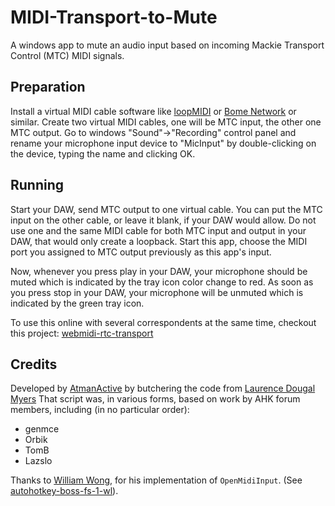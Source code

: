 # MIDI-Transport-to-Mute

A windows app to mute an audio input based on incoming Mackie Transport Control (MTC) MIDI signals.

## Preparation

Install a virtual MIDI cable software like [loopMIDI](https://www.tobias-erichsen.de/software/loopmidi.html) or [Bome Network](https://www.bome.com/products/bomenet) or similar. 
Create two virtual MIDI cables, one will be MTC input, the other one MTC output. 
Go to windows "Sound"->"Recording" control panel and rename your microphone input device to "MicInput" 
by double-clicking on the device, typing the name and clicking OK. 

## Running
Start your DAW, send MTC output to one virtual cable. 
You can put the MTC input on the other cable, or leave it blank, if your DAW would allow. 
Do not use one and the same MIDI cable for both MTC input and output in your DAW, that would only create a loopback. 
Start this app, choose the MIDI port you assigned to MTC output previously as this app's input.

Now, whenever you press play in your DAW, your microphone should be muted which is indicated by 
the tray icon color change to red. As soon as you press stop in your DAW, your microphone will be 
unmuted which is indicated by the green tray icon.

To use this online with several correspondents at the same time, checkout this project: [webmidi-rtc-transport](https://github.com/AtmanActive/webmidi-rtc-transport)

## Credits

Developed by [AtmanActive](https://github.com/AtmanActive/MIDI-Transport-to-Mute) by butchering the code from [Laurence Dougal Myers](https://github.com/laurence-myers/midi-to-macro)
That script was, in various forms, based on work by AHK forum members, including (in no particular order):

- genmce
- Orbik
- TomB
- Lazslo

Thanks to [William Wong](https://github.com/compulim), for his implementation of `OpenMidiInput`. (See [autohotkey-boss-fs-1-wl](https://github.com/compulim/autohotkey-boss-fs-1-wl)).
